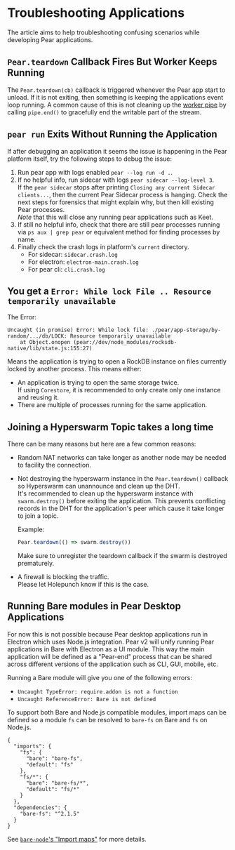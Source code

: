 # Troubleshooting Applications

The article aims to help troubleshooting confusing scenarios while developing Pear applications.

## `Pear.teardown` Callback Fires But Worker Keeps Running

The `Pear.teardown(cb)` callback is triggered whenever the Pear app start to unload. If it is not exiting, then something is keeping the applications event loop running. A common cause of this is not cleaning up the [worker pipe](./api.md#const-pipe-pear.worker.pipe) by calling `pipe.end()` to gracefully end the writable part of the stream.

## `pear run` Exits Without Running the Application

If after debugging an application it seems the issue is happening in the Pear platform itself, try the following steps to debug the issue:

1. Run pear app with logs enabled `pear --log run -d .`.
2. If no helpful info, run sidecar with logs `pear sidecar --log-level 3`.  
   If the `pear sidecar` stops after printing `Closing any current Sidecar clients...`, then the current Pear Sidecar process is hanging. Check the next steps for forensics that might explain why, but then kill existing Pear processes.  
   _Note_ that this will close any running pear applications such as Keet.
3. If still no helpful info, check that there are still pear processes running via `ps aux | grep pear` or equivalent method for finding processes by name.
4. Finally check the crash logs in platform's `current` directory.
   - For sidecar: `sidecar.crash.log`
   - For electron: `electron-main.crash.log`
   - For pear cli: `cli.crash.log`

## You get a `Error: While lock File .. Resource temporarily unavailable`

The Error:
```
Uncaught (in promise) Error: While lock file: ./pear/app-storage/by-random/.../db/LOCK: Resource temporarily unavailable
    at Object.onopen (pear://dev/node_modules/rocksdb-native/lib/state.js:155:27)
```

Means the application is trying to open a RockDB instance on files currently
locked by another process. This means either:

- An application is trying to open the same storage twice.  
  If using `Corestore`, it is recommended to only create only one instance and
  reusing it.
- There are multiple of processes running for the same application.

## Joining a Hyperswarm Topic takes a long time

There can be many reasons but here are a few common reasons:

- Random NAT networks can take longer as another node may be needed to facility the connection.
- Not destroying the hyperswarm instance in the `Pear.teardown()` callback so
  Hyperswarm can unannounce and clean up the DHT.  
  It's recommended to clean up the hyperswarm instance with `swarm.destroy()` before exiting the application. This prevents conflicting records in the DHT for the application's peer which cause it take longer to join a topic.  

  Example:
  ```js
  Pear.teardown(() => swarm.destroy())
  ```

  Make sure to unregister the teardown callback if the swarm is destroyed
  prematurely.

- A firewall is blocking the traffic.  
  Please let Holepunch know if this is the case.

## Running Bare modules in Pear Desktop Applications

For now this is not possible because Pear desktop applications run in Electron which uses Node.js integration. Pear v2 will unify running Pear applications in Bare with Electron as a UI module. This way the main application will be defined as a "Pear-end" process that can be shared across different versions of the application such as CLI, GUI, mobile, etc.

Running a Bare module will give you one of the following errors:

- `Uncaught TypeError: require.addon is not a function`
- `Uncaught ReferenceError: Bare is not defined`

To support both Bare and Node.js compatible modules, import maps can be defined
so a module `fs` can be resolved to `bare-fs` on Bare and `fs` on Node.js.

```
{
  "imports": {
    "fs": {
      "bare": "bare-fs",
      "default": "fs"
    },
    "fs/*": {
      "bare": "bare-fs/*",
      "default": "fs/*"
    }
  },
  "dependencies": {
    "bare-fs": "^2.1.5"
  }
}
```

See [`bare-node`'s "Import maps"](https://github.com/holepunchto/bare-node?tab=readme-ov-file#import-maps) for more details.
